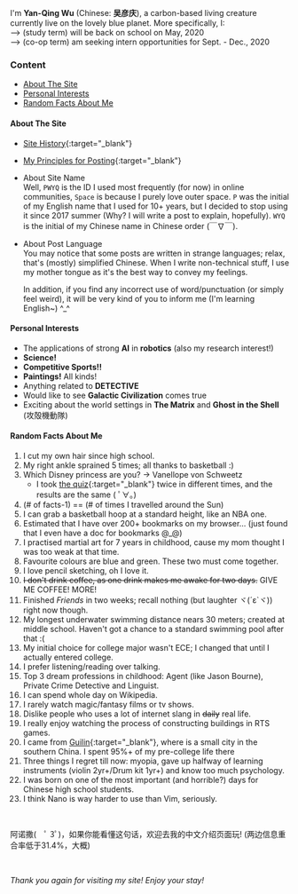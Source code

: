 I'm **Yan-Qing Wu** (Chinese: **吴彦庆**), a carbon-based living creature currently live on the lovely blue planet.
More specifically, I:  
--> (study term) will be back on school on May, 2020  
--> (co-op term) am seeking intern opportunities for Sept. - Dec., 2020

### Content

- [About The Site](#about-the-site)
- [Personal Interests](#personal-interests)
- [Random Facts About Me](#random-facts-about-me)

#### About The Site
- [Site History][site_log]{:target="_blank"}
- [My Principles for Posting][post_rule]{:target="_blank"}
- About Site Name  
    Well, `PWYQ` is the ID I used most frequently (for now) in online communities, `Space` is because I purely love outer space.
    `P` was the initial of my English name that I used for 10+ years, but I decided to stop using it since 2017 summer
    (Why? I will write a post to explain, hopefully).
    `WYQ` is the initial of my Chinese name in Chinese order (￣∇￣).
- About Post Language  
    You may notice that some posts are written in strange languages; relax, that's (mostly) simplified Chinese.
    When I write non-technical stuff, I use my mother tongue as it's the best way to convey my feelings.
    
    In addition, if you find any incorrect use of word/punctuation (or simply feel weird), it will be very kind of you to inform me (I'm learning English~) ^_^

#### Personal Interests

- The applications of strong **AI** in **robotics** (also my research interest!)
- **Science!**
- **Competitive Sports!!**
- **Paintings!** All kinds!
- Anything related to **DETECTIVE**
- Would like to see **Galactic Civilization** comes true
- Exciting about the world settings in **The Matrix** and **Ghost in the Shell** (攻殻機動隊)

#### Random Facts About Me

1. I cut my own hair since high school.
2. My right ankle sprained 5 times; all thanks to basketball :)
23. Which Disney princess are you? -> Vanellope von Schweetz
    - I took [the quiz][2]{:target="_blank"} twice in different times, and the results are the same ( ﾟ∀。)
14. (# of facts-1) == (# of times I travelled around the Sun)
3. I can grab a basketball hoop at a standard height, like an NBA one.
21. Estimated that I have over 200+ bookmarks on my browser... (just found that I even have a doc for bookmarks @_@)
5. I practised martial art for 7 years in childhood, cause my mom thought I was too weak at that time.
4. Favourite colours are blue and green. These two must come together.
6. I love pencil sketching, oh I love it.
7. ~~I don't drink coffee, as one drink makes me awake for two days.~~ GIVE ME COFFEE! MORE!
8. Finished *Friends* in two weeks; recall nothing (but laughter ヾ(´ε`ヾ)) right now though.
9. My longest underwater swimming distance nears 30 meters; created at middle school. Haven't got a chance to a standard swimming pool after that :(
10. My initial choice for college major wasn't ECE; I changed that until I actually entered college.
11. I prefer listening/reading over talking.
12. Top 3 dream professions in childhood: Agent (like Jason Bourne), Private Crime Detective and Linguist.
13. I can spend whole day on Wikipedia.
15. I rarely watch magic/fantasy films or tv shows.
16. Dislike people who uses a lot of internet slang in ~~daily~~ real life.
17. I really enjoy watching the process of constructing buildings in RTS games.
18. I came from [Guilin][1]{:target="_blank"}, where is a small city in the southern China. I spent 95%+ of my pre-college life there
20. Three things I regret till now: myopia, gave up halfway of learning instruments (violin 2yr+/Drum kit 1yr+) and know too much psychology.
19. I was born on one of the most important (and horrible?) days for Chinese high school students.
22. I think Nano is way harder to use than Vim, seriously.

<br>

阿诺撒(　ﾟ 3ﾟ)，如果你能看懂这句话，欢迎去我的中文介绍页面玩! (两边信息重合率低于31.4%，大概)

<br>

*Thank you again for visiting my site! Enjoy your stay!*

[1]: https://en.wikipedia.org/wiki/Guilin
[2]: https://ohmy.disney.com/quiz/2014/06/25/quiz-which-disney-princess-are-you/

[site_log]: /sitelog
[post_rule]: /postrules
